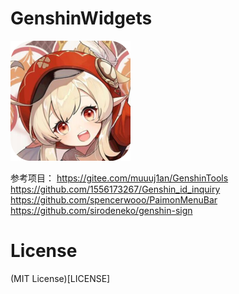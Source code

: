 # GenshinWidgets

![icon](app/src/main/res/mipmap-xxxhdpi/ic_launcher.png)


参考项目：
https://gitee.com/muuuj1an/GenshinTools
https://github.com/1556173267/Genshin_id_inquiry
https://github.com/spencerwooo/PaimonMenuBar
https://github.com/sirodeneko/genshin-sign


License
=======
(MIT License)[LICENSE]